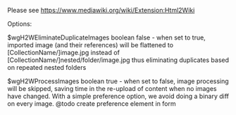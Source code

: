 Please see <https://www.mediawiki.org/wiki/Extension:Html2Wiki>

Options:

$wgH2WEliminateDuplicateImages boolean false
      - when set to true, imported image (and their references)
        will be flattened to
        [CollectionName/]image.jpg
        instead of
        [CollectionName/]nested/folder/image.jpg
        thus eliminating duplicates based on repeated nested folders

$wgH2WProcessImages boolean true
      - when set to false, image processing will be skipped, saving time in the
        re-upload of content when no images have changed.
        With a simple preference option, we avoid doing a binary diff on every image.
        @todo create preference element in form
